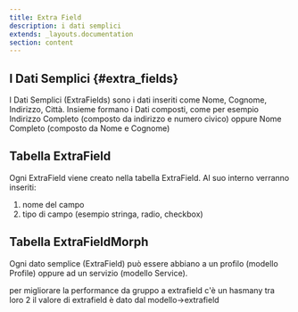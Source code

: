 ```yaml
---
title: Extra Field
description: i dati semplici
extends: _layouts.documentation
section: content
---
```

## I Dati Semplici {#extra_fields}

I Dati Semplici (ExtraFields) sono i dati inseriti come Nome, Cognome, Indirizzo, Città.
Insieme formano i Dati composti, 
come per esempio Indirizzo Completo (composto da indirizzo e numero civico) 
oppure Nome Completo (composto da Nome e Cognome)


## Tabella ExtraField

Ogni ExtraField viene creato nella tabella ExtraField. Al suo interno verranno inseriti:  
1. nome del campo  
2. tipo di campo (esempio stringa, radio, checkbox)


## Tabella ExtraFieldMorph

Ogni dato semplice (ExtraField) può essere abbiano a un profilo (modello Profile) oppure ad un servizio (modello Service).


per migliorare la performance
da gruppo a extrafield c'è un hasmany tra loro 2
il valore di extrafield è dato dal modello->extrafield


